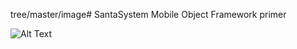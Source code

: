 tree/master/image# SantaSystem
Mobile Object Framework primer

![Alt Text](https://github.com/InuT/tree/master/SantaSystem/image/SantaSystem.png)

